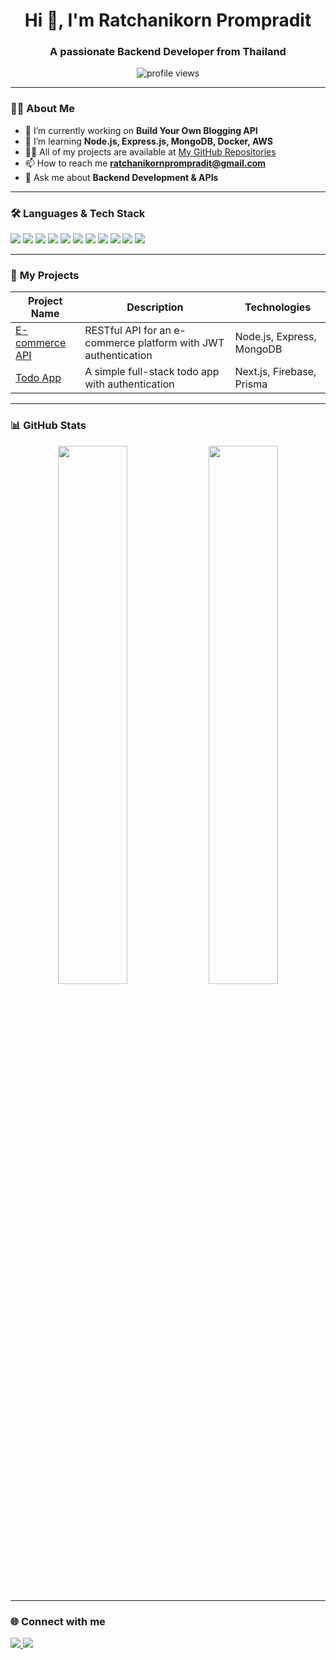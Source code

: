       
<h1 align="center">Hi 👋, I'm Ratchanikorn Prompradit</h1>
<h3 align="center">A passionate Backend Developer from Thailand</h3>

<p align="center">
  <img src="https://komarev.com/ghpvc/?username=RatchanikornDev&label=Profile%20views&color=0e75b6&style=flat" alt="profile views" />
</p>

---

### 👩‍💻 **About Me**
- 🔭 I’m currently working on **Build Your Own Blogging API**
- 🌱 I’m learning **Node.js, Express.js, MongoDB, Docker, AWS**
- 👨‍💻 All of my projects are available at [My GitHub Repositories](https://github.com/RatchanikornDev)
- 📫 How to reach me **[ratchanikornprompradit@gmail.com](mailto:ratchanikornratchanikornprompradit@gmail.com)**  
- 💬 Ask me about **Backend Development & APIs**  

---

### 🛠️ Languages & Tech Stack
<p align="left">
  <img src="https://img.shields.io/badge/HTML5-E34F26?style=for-the-badge&logo=html5&logoColor=white" />
  <img src="https://img.shields.io/badge/CSS3-1572B6?style=for-the-badge&logo=css3&logoColor=white" />
  <img src="https://img.shields.io/badge/JavaScript-F7DF1E?style=for-the-badge&logo=javascript&logoColor=black" />
  <img src="https://img.shields.io/badge/Node.js-339933?style=for-the-badge&logo=nodedotjs&logoColor=white" />
  <img src="https://img.shields.io/badge/React-61DAFB?style=for-the-badge&logo=react&logoColor=black" />
  <img src="https://img.shields.io/badge/MongoDB-47A248?style=for-the-badge&logo=mongodb&logoColor=white" />
  <img src="https://img.shields.io/badge/SQL-4479A1?style=for-the-badge&logo=postgresql&logoColor=white" />
  <img src="https://img.shields.io/badge/Git-F05032?style=for-the-badge&logo=git&logoColor=white" />
  <img src="https://img.shields.io/badge/PGAdmin4-336791?style=for-the-badge&logo=postgresql&logoColor=white" />
  <img src="https://img.shields.io/badge/Postman-FF6C37?style=for-the-badge&logo=postman&logoColor=white" />
  <img src="https://img.shields.io/badge/Docker-2496ED?style=for-the-badge&logo=docker&logoColor=white" />
</p>

---

### 🚀 **My Projects**
| Project Name  | Description | Technologies |
|--------------|-------------|-------------|
| [E-commerce API](https://ecommerce2025-web.vercel.app) | RESTful API for an e-commerce platform with JWT authentication | Node.js, Express, MongoDB |
| [Todo App](https://github.com/RatchanikornDev/TodoApp) | A simple full-stack todo app with authentication | Next.js, Firebase, Prisma |

---

### 📊 **GitHub Stats**
<p align="center">
  <img width="47%" src="https://github-readme-stats.vercel.app/api?username=RatchanikornDev&show_icons=true&theme=radical" />
  <img width="47%" src="https://github-readme-streak-stats.herokuapp.com/?user=RatchanikornDev&theme=radical" />
</p>

---

### 🌐 **Connect with me**
<p align="left">
  <a href="https://linkedin.com/in/ratchanikorn" target="blank">
    <img src="https://img.shields.io/badge/LinkedIn-0077B5?style=for-the-badge&logo=linkedin&logoColor=white" />
  </a>
  <a href="mailto:ratchanikornprompradit@gmail.com" target="blank">
    <img src="https://img.shields.io/badge/Gmail-D14836?style=for-the-badge&logo=gmail&logoColor=white" />
  </a>
</p>


